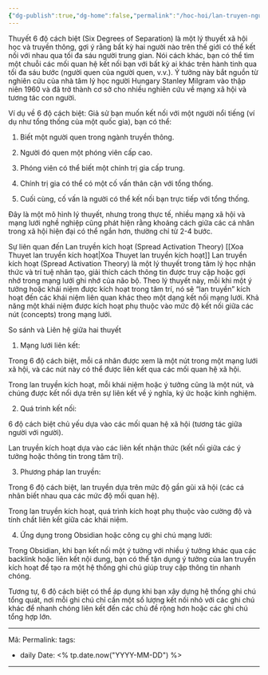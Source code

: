```yaml
---
{"dg-publish":true,"dg-home":false,"permalink":"/hoc-hoi/lan-truyen-nguoc/thuyet-6-do-cach-biet/","dgPassFrontmatter":true,"noteIcon":"","updated":"2025-01-13T22:06:39.863+07:00"}
---
```


Thuyết 6 độ cách biệt (Six Degrees of Separation) là một lý thuyết xã hội học và truyền thông, gợi ý rằng bất kỳ hai người nào trên thế giới có thể kết nối với nhau qua tối đa sáu người trung gian. Nói cách khác, bạn có thể tìm một chuỗi các mối quan hệ kết nối bạn với bất kỳ ai khác trên hành tinh qua tối đa sáu bước (người quen của người quen, v.v.). Ý tưởng này bắt nguồn từ nghiên cứu của nhà tâm lý học người Hungary Stanley Milgram vào thập niên 1960 và đã trở thành cơ sở cho nhiều nghiên cứu về mạng xã hội và tương tác con người.

Ví dụ về 6 độ cách biệt: Giả sử bạn muốn kết nối với một người nổi tiếng (ví dụ như tổng thống của một quốc gia), bạn có thể:

1. Biết một người quen trong ngành truyền thông.


2. Người đó quen một phóng viên cấp cao.


3. Phóng viên có thể biết một chính trị gia cấp trung.


4. Chính trị gia có thể có một cố vấn thân cận với tổng thống.


5. Cuối cùng, cố vấn là người có thể kết nối bạn trực tiếp với tổng thống.



Đây là một mô hình lý thuyết, nhưng trong thực tế, nhiều mạng xã hội và mạng lưới nghề nghiệp cũng phát hiện rằng khoảng cách giữa các cá nhân trong xã hội hiện đại có thể ngắn hơn, thường chỉ từ 2-4 bước.

Sự liên quan đến Lan truyền kích hoạt (Spread Activation Theory)
[[Xoa Thuyet lan truyền kích hoạt\|Xoa Thuyet lan truyền kích hoạt]]
Lan truyền kích hoạt (Spread Activation Theory) là một lý thuyết trong tâm lý học nhận thức và trí tuệ nhân tạo, giải thích cách thông tin được truy cập hoặc gợi nhớ trong mạng lưới ghi nhớ của não bộ. Theo lý thuyết này, mỗi khi một ý tưởng hoặc khái niệm được kích hoạt trong tâm trí, nó sẽ “lan truyền” kích hoạt đến các khái niệm liên quan khác theo một dạng kết nối mạng lưới. Khả năng một khái niệm được kích hoạt phụ thuộc vào mức độ kết nối giữa các nút (concepts) trong mạng lưới.

So sánh và Liên hệ giữa hai thuyết

1. Mạng lưới liên kết:

Trong 6 độ cách biệt, mỗi cá nhân được xem là một nút trong một mạng lưới xã hội, và các nút này có thể được liên kết qua các mối quan hệ xã hội.

Trong lan truyền kích hoạt, mỗi khái niệm hoặc ý tưởng cũng là một nút, và chúng được kết nối dựa trên sự liên kết về ý nghĩa, ký ức hoặc kinh nghiệm.



2. Quá trình kết nối:

6 độ cách biệt chủ yếu dựa vào các mối quan hệ xã hội (tương tác giữa người với người).

Lan truyền kích hoạt dựa vào các liên kết nhận thức (kết nối giữa các ý tưởng hoặc thông tin trong tâm trí).



3. Phương pháp lan truyền:

Trong 6 độ cách biệt, lan truyền dựa trên mức độ gần gũi xã hội (các cá nhân biết nhau qua các mức độ mối quan hệ).

Trong lan truyền kích hoạt, quá trình kích hoạt phụ thuộc vào cường độ và tính chất liên kết giữa các khái niệm.



4. Ứng dụng trong Obsidian hoặc công cụ ghi chú mạng lưới:

Trong Obsidian, khi bạn kết nối một ý tưởng với nhiều ý tưởng khác qua các backlink hoặc liên kết nội dung, bạn có thể tận dụng ý tưởng của lan truyền kích hoạt để tạo ra một hệ thống ghi chú giúp truy cập thông tin nhanh chóng.

Tương tự, 6 độ cách biệt có thể áp dụng khi bạn xây dựng hệ thống ghi chú tổng quát, nơi mỗi ghi chú chỉ cần một số lượng kết nối nhỏ với các ghi chú khác để nhanh chóng liên kết đến các chủ đề rộng hơn hoặc các ghi chú tổng hợp lớn.




---
Mã: 
Permalink: 
tags:
  - daily
Date: <% tp.date.now("YYYY-MM-DD") %>
---
